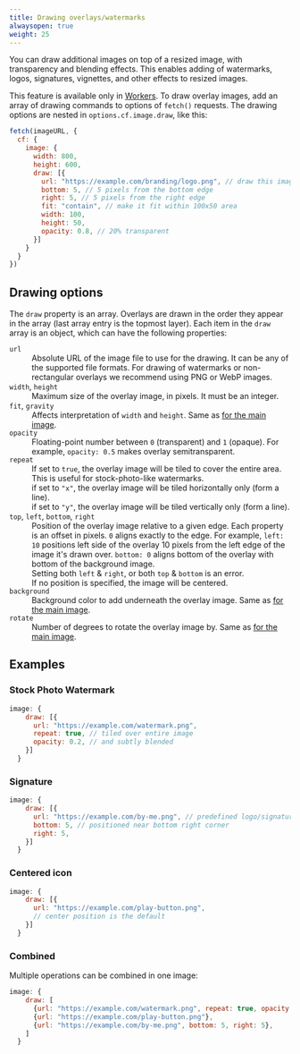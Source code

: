 ```yaml
---
title: Drawing overlays/watermarks
alwaysopen: true
weight: 25
---
```


You can draw additional images on top of a resized image, with transparency and blending effects. This enables adding of watermarks, logos, signatures, vignettes, and other effects to resized images.

This feature is available only in [Workers](/images/worker/). To draw overlay images, add an array of drawing commands to options of `fetch()` requests. The drawing options are nested in `options.cf.image.draw`, like this:

```js
fetch(imageURL, {
  cf: {
    image: {
      width: 800,
      height: 600,
      draw: [{
        url: "https://example.com/branding/logo.png", // draw this image
        bottom: 5, // 5 pixels from the bottom edge
        right: 5, // 5 pixels from the right edge
        fit: "contain", // make it fit within 100x50 area
        width: 100,
        height: 50,
        opacity: 0.8, // 20% transparent
      }]
    }
  }
})
```

## Drawing options

The `draw` property is an array. Overlays are drawn in the order they appear in the array (last array entry is the topmost layer). Each item in the `draw` array is an object, which can have the following properties:

<dl>
<dt><code>url</code></dt>
<dd>Absolute URL of the image file to use for the drawing. It can be any of the supported file formats. For drawing of watermarks or non-rectangular overlays we recommend using PNG or WebP images.</dd>

<dt><code>width</code>, <code>height</code></dt>
<dd>Maximum size of the overlay image, in pixels. It must be an integer.</dd>

<dt><code>fit</code>, <code>gravity</code></dt>
<dd>Affects interpretation of <code>width</code> and <code>height</code>. Same as <a href="../worker/#fetch-options">for the main image</a>.</dd>

<dt><code>opacity</code></dt>
<dd>Floating-point number between <code>0</code> (transparent) and <code>1</code> (opaque). For example, <code>opacity: 0.5</code> makes overlay semitransparent.</dd>

<dt><code>repeat</code></dt>
<dd>If set to <code>true</code>, the overlay image will be tiled to cover the entire area. This is useful for stock-photo-like watermarks.</dd>
<dd>if set to <code>"x"</code>, the overlay image will be tiled horizontally only (form a line).</dd>
<dd>if set to <code>"y"</code>, the overlay image will be tiled vertically only (form a line).</dd>

<dt><code>top</code>, <code>left</code>, <code>bottom</code>, <code>right</code></dt>
<dd>Position of the overlay image relative to a given edge. Each property is an offset in pixels. <code>0</code> aligns exactly to the edge. For example, <code>left: 10</code> positions left side of the overlay 10 pixels from the left edge of the image it's drawn over. <code>bottom: 0</code> aligns bottom of the overlay with bottom of the background image.</dd>
<dd>Setting both <code>left</code> & <code>right</code>, or both <code>top</code> & <code>bottom</code> is an error.</dd>
<dd>If no position is specified, the image will be centered.</dd>

<dt><code>background</code></dt>
<dd>Background color to add underneath the overlay image. Same as <a href="../worker/#fetch-options">for the main image</a>.</dd>

<dt><code>rotate</code></dt>
<dd>Number of degrees to rotate the overlay image by. Same as <a href="../worker/#fetch-options">for the main image</a>.</dd>

</dl>

## Examples

### Stock Photo Watermark

```js
image: {
    draw: [{
      url: "https://example.com/watermark.png",
      repeat: true, // tiled over entire image
      opacity: 0.2, // and subtly blended
    }]
  }
```

### Signature

```js
image: {
    draw: [{
      url: "https://example.com/by-me.png", // predefined logo/signature
      bottom: 5, // positioned near bottom right corner
      right: 5,
    }]
  }
```

### Centered icon

```js
image: {
    draw: [{
      url: "https://example.com/play-button.png",
      // center position is the default
    }]
  }
```

### Combined

Multiple operations can be combined in one image:

```js
image: {
    draw: [
      {url: "https://example.com/watermark.png", repeat: true, opacity: 0.2},
      {url: "https://example.com/play-button.png"},
      {url: "https://example.com/by-me.png", bottom: 5, right: 5},
    ]
  }
```
